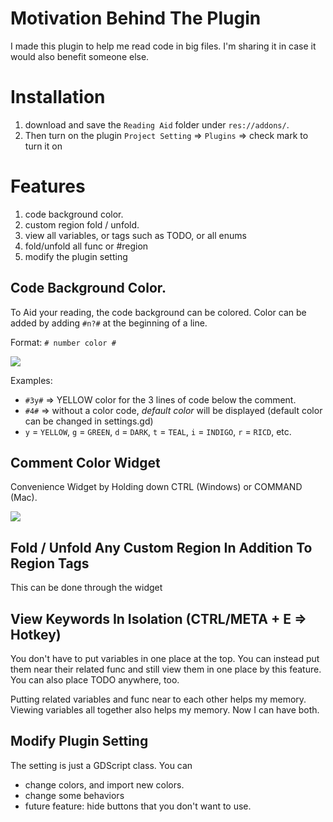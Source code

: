 # Motivation Behind The Plugin
I made this plugin to help me read code in big files. I'm sharing it in case it would also benefit someone else. 

# Installation
1. download and save the `Reading Aid` folder under `res://addons/`.
2. Then turn on the plugin `Project Setting` => `Plugins` => check mark to turn it on

# Features
1. code background color.
2. custom region fold / unfold.
3. view all variables, or tags such as TODO, or all enums
4. fold/unfold all func or #region
5. modify the plugin setting

## Code Background Color.
To Aid your reading, the code background can be colored.
Color can be added by adding `#n?#` at the beginning of a line.

Format: `# number color #`

![](https://github.com/goatt1167/ReadingAid-Plugin/blob/main/demo/color%20demo.gif)

Examples:
- `#3y#` => YELLOW color for the 3 lines of code below the comment.
- `#4#` => without a color code, *default color* will be displayed
(default color can be changed in settings.gd)
- `y` = `YELLOW`, `g` = `GREEN`, `d` = `DARK`, `t` = `TEAL`, `i` = `INDIGO`, `r` = `RICD`, etc.

## Comment Color Widget
Convenience Widget by Holding down CTRL (Windows) or COMMAND (Mac).

![](https://github.com/goatt1167/ReadingAid-Plugin/blob/main/demo/widget%20demo.gif)

## Fold / Unfold Any Custom Region In Addition To Region Tags
This can be done through the widget

## View Keywords In Isolation (CTRL/META + E => Hotkey)
You don't have to put variables in one place at the top.
You can instead put them near their related func and still view them in one place by this feature.
You can also place TODO anywhere, too.

Putting related variables and func near to each other helps my memory. Viewing variables all together also helps my memory. Now I can have both.

## Modify Plugin Setting
The setting is just a GDScript class. You can
- change colors, and import new colors.
- change some behaviors
- future feature: hide buttons that you don't want to use.
